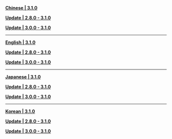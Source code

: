 **[Chinese | 3.1.0](https://autopatchcn.yuanshen.com/client_app/download/pc_zip/20220917165328_rVH9t4OWduSD75ye/Audio_Chinese_3.1.0.zip)**

**[Update | 2.8.0 - 3.1.0](https://autopatchcn.yuanshen.com/client_app/update/hk4e_cn/18/zh-cn_2.8.0_3.1.0_hdiff_xCRdgPaZJ5oMw4fA.zip)**

**[Update | 3.0.0 - 3.1.0](https://autopatchcn.yuanshen.com/client_app/update/hk4e_cn/18/zh-cn_3.0.0_3.1.0_hdiff_pkNHKFGT9oVOc7IX.zip)**

---

**[English | 3.1.0](https://autopatchcn.yuanshen.com/client_app/download/pc_zip/20220917165328_rVH9t4OWduSD75ye/Audio_English(US)_3.1.0.zip)**

**[Update | 2.8.0 - 3.1.0](https://autopatchcn.yuanshen.com/client_app/update/hk4e_cn/18/en-us_2.8.0_3.1.0_hdiff_gyKJUEuLpQGStYmO.zip)**

**[Update | 3.0.0 - 3.1.0](https://autopatchcn.yuanshen.com/client_app/update/hk4e_cn/18/en-us_3.0.0_3.1.0_hdiff_oPK43vBzGi0lRncy.zip)**


---

**[Japanese | 3.1.0](https://autopatchcn.yuanshen.com/client_app/download/pc_zip/20220917165328_rVH9t4OWduSD75ye/Audio_Japanese_3.1.0.zip)**

**[Update | 2.8.0 - 3.1.0](https://autopatchcn.yuanshen.com/client_app/update/hk4e_cn/18/ja-jp_2.8.0_3.1.0_hdiff_FmbRHyYslrU80GVW.zip)**

**[Update | 3.0.0 - 3.1.0](https://autopatchcn.yuanshen.com/client_app/update/hk4e_cn/18/ja-jp_3.0.0_3.1.0_hdiff_CsobdD1igS0T6jmR.zip)**

---

**[Korean | 3.1.0](https://autopatchcn.yuanshen.com/client_app/download/pc_zip/20220917165328_rVH9t4OWduSD75ye/Audio_Korean_3.1.0.zip)**

**[Update | 2.8.0 - 3.1.0](https://autopatchcn.yuanshen.com/client_app/update/hk4e_cn/18/ko-kr_2.8.0_3.1.0_hdiff_3glVNyU1Jck5QGip.zip)**

**[Update | 3.0.0 - 3.1.0](https://autopatchcn.yuanshen.com/client_app/update/hk4e_cn/18/ko-kr_3.0.0_3.1.0_hdiff_BTGW6aCo8HVUcsm0.zip)**
